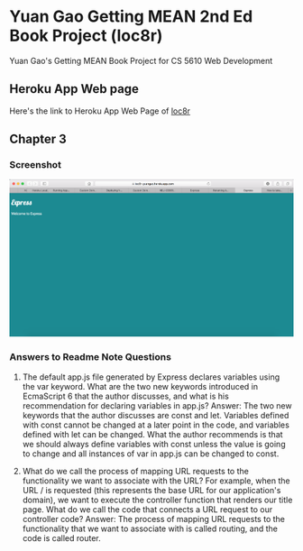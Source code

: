 # Yuan Gao Getting MEAN 2nd Ed Book Project (loc8r)
Yuan Gao's Getting MEAN Book Project for CS 5610 Web Development

## Heroku App Web page
Here's the link to Heroku App Web Page of [loc8r](https://loc8r-yuangao.herokuapp.com)

## Chapter 3
### Screenshot
![ch3](/images/ch3-screenshot.png)

### Answers to Readme Note Questions
1. The default app.js file generated by Express declares variables using the var keyword. What are the two new keywords introduced in EcmaScript 6 that the author discusses, and what is his recommendation for declaring variables in app.js?
Answer: The two new keywords that the author discusses are const and let. Variables defined with const cannot be changed at a later point in the code, and variables defined with let can be changed. What the author recommends is that we should always define variables with const unless the value is going to change and all instances of var in app.js can be changed to const.

2. What do we call the process of mapping URL requests to the functionality we want to associate with the URL? For example, when the URL / is requested (this represents the base URL for our application's domain), we want to execute the controller function that renders our title page. What do we call the code that connects a URL request to our controller code?
Answer: The process of mapping URL requests to the functionality that we want to associate with is called routing, and the code is called router.
